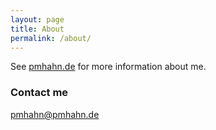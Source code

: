 ```yaml
---
layout: page
title: About
permalink: /about/
---
```


See [pmhahn.de](http://pmhahn.de/) for more information about me.

### Contact me

[pmhahn@pmhahn.de](mailto:pmhahn@pmhahn.de)
